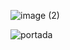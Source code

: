 ![image (2)](https://user-images.githubusercontent.com/83043304/127681462-ab548b17-c4de-46c7-85fd-38fb6c6ff868.png)


![portada](https://user-images.githubusercontent.com/83043304/127672882-2db7f5c2-5de3-411f-a21c-e1b2b16a72b5.png)
